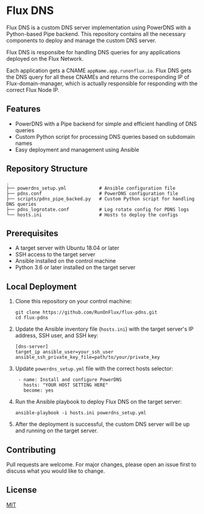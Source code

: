 # Flux DNS

Flux DNS is a custom DNS server implementation using PowerDNS with a Python-based Pipe backend. This repository contains all the necessary components to deploy and manage the custom DNS server.

Flux DNS is responsibe for handling DNS queries for any applications deployed on the Flux Network. 

Each application gets a CNAME `appName.app.runonflux.io`. Flux DNS gets the DNS query for all these CNAMEs and returns the corresponding IP of Flux-domain-manager, which is actually responsible for responding with the correct Flux Node IP.

## Features

- PowerDNS with a Pipe backend for simple and efficient handling of DNS queries
- Custom Python script for processing DNS queries based on subdomain names
- Easy deployment and management using Ansible

## Repository Structure

```
.
├── powerdns_setup.yml            # Ansible configuration file
├── pdns.conf                     # PowerDNS configuration file
├── scripts/pdns_pipe_backed.py   # Custom Python script for handling DNS queries
├── pdns_logrotate.conf           # Log rotate config for PDNS logs
└── hosts.ini                     # Hosts to deploy the configs
```

## Prerequisites

- A target server with Ubuntu 18.04 or later
- SSH access to the target server
- Ansible installed on the control machine
- Python 3.6 or later installed on the target server

## Local Deployment

1. Clone this repository on your control machine:

   ```
   git clone https://github.com/RunOnFlux/flux-pdns.git
   cd flux-pdns
   ```

2. Update the Ansible inventory file (`hosts.ini`) with the target server's IP address, SSH user, and SSH key:

   ```
   [dns-server]
   target_ip ansible_user=your_ssh_user ansible_ssh_private_key_file=path/to/your/private_key
   ```

3. Update `powerdns_setup.yml` file with the correct hosts selector:

   ```
    - name: Install and configure PowerDNS
      hosts: "YOUR HOST SETTING HERE"
      become: yes
   ```

4. Run the Ansible playbook to deploy Flux DNS on the target server:

   ```
   ansible-playbook -i hosts.ini powerdns_setup.yml
   ```

5. After the deployment is successful, the custom DNS server will be up and running on the target server.

## Contributing

Pull requests are welcome. For major changes, please open an issue first to discuss what you would like to change.

## License

[MIT](https://choosealicense.com/licenses/mit/)